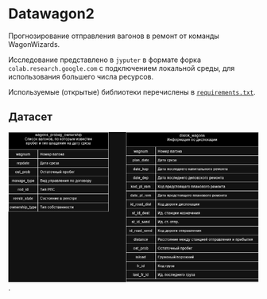 # Datawagon2

Прогнозирование отправления вагонов в ремонт от команды WagonWizards.

Исследование представлено в `jyputer` в формате форка `colab.research.google.com` с подключением локальной среды, для использования большего числа ресурсов.

Используемые (открытые) библиотеки перечислены в [`requirements.txt`](requirements.txt).

## Датасет

![Dataset_datawagon2.drawio.png](Dataset_datawagon2.drawio.png).
